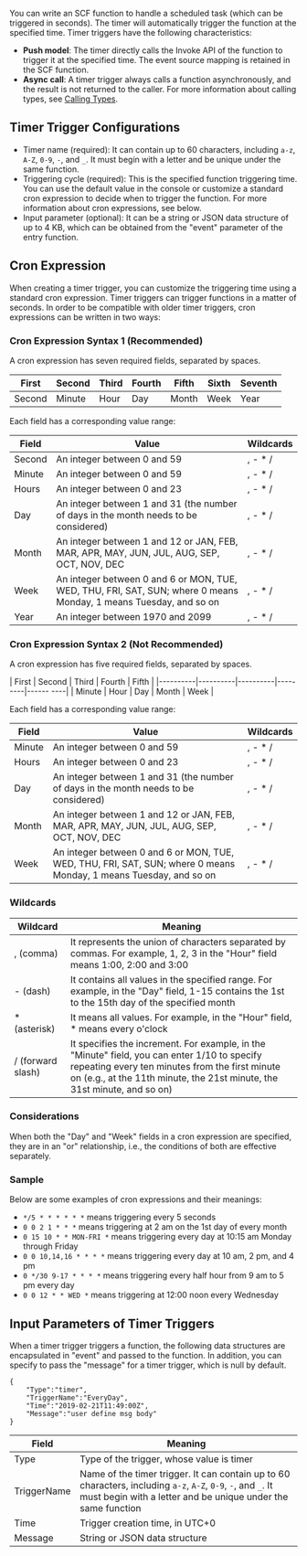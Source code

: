 You can write an SCF function to handle a scheduled task (which can be triggered in seconds). The timer will automatically trigger the function at the specified time. Timer triggers have the following characteristics:
- **Push model**: The timer directly calls the Invoke API of the function to trigger it at the specified time. The event source mapping is retained in the SCF function.
- **Async call**: A timer trigger always calls a function asynchronously, and the result is not returned to the caller. For more information about calling types, see [Calling Types](https://intl.cloud.tencent.com/document/product/583/9694#.E8.B0.83.E7.94.A8.E7.B1.BB.E5.9E.8B).

## Timer Trigger Configurations

- Timer name (required): It can contain up to 60 characters, including `a-z`, `A-Z`, `0-9`, `-`, and `_`. It must begin with a letter and be unique under the same function.
- Triggering cycle (required): This is the specified function triggering time. You can use the default value in the console or customize a standard cron expression to decide when to trigger the function. For more information about cron expressions, see below.
- Input parameter (optional): It can be a string or JSON data structure of up to 4 KB, which can be obtained from the "event" parameter of the entry function.

## Cron Expression

When creating a timer trigger, you can customize the triggering time using a standard cron expression. Timer triggers can trigger functions in a matter of seconds. In order to be compatible with older timer triggers, cron expressions can be written in two ways:

 

### Cron Expression Syntax 1 (Recommended)

A cron expression has seven required fields, separated by spaces.
						
| First | Second | Third | Fourth | Fifth | Sixth | Seventh |
|----------|----------|----------|---------|----------|----------|----------|
| Second | Minute | Hour | Day | Month | Week | Year |

Each field has a corresponding value range:

| Field | Value | Wildcards |
|-------|-------|--------|
| Second | An integer between 0 and 59 | , - * / |
| Minute | An integer between 0 and 59 | , - * / |
| Hours | An integer between 0 and 23 | , - * / |
| Day | An integer between 1 and 31 (the number of days in the month needs to be considered) | , - * / |
| Month | An integer between 1 and 12 or JAN, FEB, MAR, APR, MAY, JUN, JUL, AUG, SEP, OCT, NOV, DEC | , - * / |
| Week | An integer between 0 and 6 or MON, TUE, WED, THU, FRI, SAT, SUN; where 0 means Monday, 1 means Tuesday, and so on |, - * / |
| Year | An integer between 1970 and 2099 | , - * / |

### Cron Expression Syntax 2 (Not Recommended)

A cron expression has five required fields, separated by spaces.

| First | Second | Third | Fourth | Fifth |
|----------|----------|----------|---------|------ ----|
| Minute | Hour | Day | Month | Week |

Each field has a corresponding value range:

| Field | Value | Wildcards |
|---------|---------|---------|
| Minute | An integer between 0 and 59 | , - * / |
| Hours | An integer between 0 and 23 | , - * / |
| Day | An integer between 1 and 31 (the number of days in the month needs to be considered) | , - * / |
| Month | An integer between 1 and 12 or JAN, FEB, MAR, APR, MAY, JUN, JUL, AUG, SEP, OCT, NOV, DEC | , - * / |
| Week | An integer between 0 and 6 or MON, TUE, WED, THU, FRI, SAT, SUN; where 0 means Monday, 1 means Tuesday, and so on |, - * / |

### Wildcards

| Wildcard | Meaning |
|--|--|
| , (comma) | It represents the union of characters separated by commas. For example, 1, 2, 3 in the "Hour" field means 1:00, 2:00 and 3:00 |
|- (dash) | It contains all values in the specified range. For example, in the "Day" field, 1-15 contains the 1st to the 15th day of the specified month |
| \* (asterisk) | It means all values. For example, in the "Hour" field, \* means every o'clock |
| / (forward slash) | It specifies the increment. For example, in the "Minute" field, you can enter 1/10 to specify repeating every ten minutes from the first minute on (e.g., at the 11th minute, the 21st minute, the 31st minute, and so on) |

### Considerations

When both the "Day" and "Week" fields in a cron expression are specified, they are in an "or" relationship, i.e., the conditions of both are effective separately.

### Sample

Below are some examples of cron expressions and their meanings:
- `*/5 * * * * * *` means triggering every 5 seconds
- `0 0 2 1 * * *` means triggering at 2 am on the 1st day of every month
- `0 15 10 * * MON-FRI *` means triggering every day at 10:15 am Monday through Friday
- `0 0 10,14,16 * * * *` means triggering every day at 10 am, 2 pm, and 4 pm
- `0 */30 9-17 * * * *` means triggering every half hour from 9 am to 5 pm every day
- `0 0 12 * * WED *` means triggering at 12:00 noon every Wednesday

## Input Parameters of Timer Triggers

When a timer trigger triggers a function, the following data structures are encapsulated in "event" and passed to the function. In addition, you can specify to pass the "message" for a timer trigger, which is null by default.
```
{
    "Type":"timer",
    "TriggerName":"EveryDay",
    "Time":"2019-02-21T11:49:00Z",
    "Message":"user define msg body"
}
```
| Field | Meaning |
|--|--|
| Type | Type of the trigger, whose value is timer |
| TriggerName | Name of the timer trigger. It can contain up to 60 characters, including `a-z`, `A-Z`, `0-9`, `-`, and `_`. It must begin with a letter and be unique under the same function |
| Time | Trigger creation time, in UTC+0 |
| Message | String or JSON data structure |
